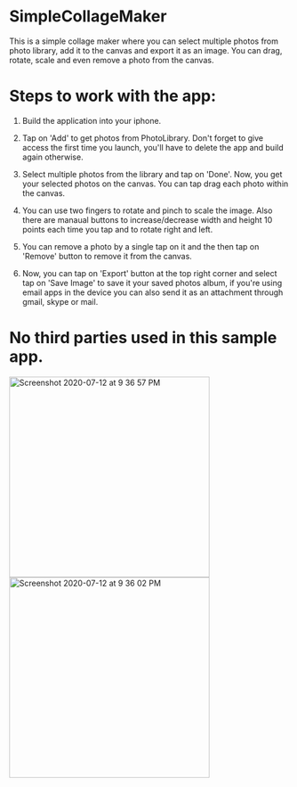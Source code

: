 # SimpleCollageMaker
This is a simple collage maker where you can select multiple photos from photo library, add it to the canvas and export it as an image. You can drag, rotate, scale and even remove a photo from the canvas.

# Steps to work with the app:

1. Build the application into your iphone.

2. Tap on 'Add' to get photos from PhotoLibrary. Don't forget to give access the first time you launch, you'll have to delete the app and build again otherwise.

3. Select multiple photos from the library and tap on 'Done'. Now, you get your selected photos on the canvas. You can tap drag each photo within the canvas.

4. You can use two fingers to rotate and pinch to scale the image. Also there are manaual buttons to increase/decrease width and height 10 points each time you tap and to rotate right and left.

5. You can remove a photo by a single tap on it and the then tap on 'Remove' button to remove it from the canvas.

6. Now, you can tap on 'Export' button at the top right corner and select tap on 'Save Image' to save it your saved photos album, if you're using email apps in the device you can also send it as an attachment through gmail, skype or mail.

# No third parties used in this sample app.

<img width="360" alt="Screenshot 2020-07-12 at 9 36 57 PM" src="https://user-images.githubusercontent.com/16835144/87252014-7cb6a980-c48d-11ea-901b-ed0249c78e51.png">

<img width="360" alt="Screenshot 2020-07-12 at 9 36 02 PM" src="https://user-images.githubusercontent.com/16835144/87252097-239b4580-c48e-11ea-8ca5-6109b3a720ae.png">

